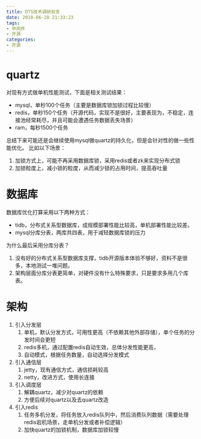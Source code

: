 ```yaml
---
title: DTS技术调研前言
date: 2018-06-28 21:33:23
tags:
- 中间件
- 开源
categories:
- 开源
---
```

# quartz
对现有方式做单机性能测试，下面是相关测试结果：
- mysql，单秒100个任务（主要是数据库锁加锁过程比较慢）
- redis，单秒150个任务（开源代码，实现不是很好，主要表现为，不稳定，连接池经常耗尽，并且可能会遭遇任务数据丢失场景）
- ram，每秒1500个任务

总结下来可能还是会继续使用mysql做quartz的持久化，但是会针对性的做一些性能优化。
比如以下场景：
1. 加锁方式上，可能不再采用数据库锁，采用redis或者zk来实现分布式锁
2. 加锁粒度上，减小锁的粒度，从而减少锁的占用时间，提高吞吐量
<!-- more -->

# 数据库
数据库优化打算采用以下两种方式：
- tidb，分布式关系型数据库，成规模部署性能比较高，单机部署性能比较差。
- mysql分库分表，两库共四表，用于减轻数据库锁的压力

为什么最后采用分库分表？
1. 没有好的分布式关系型数据库支撑，tidb开源版本体验不够好，资料不是很多，本地测试一堆问题。
2. 架构层面分库分表更简单，对硬件没有什么特殊要求，只是要求多用几个库表。

# 架构
1. 引入分发层
    1. 单机，默认分发方式，可用性更高（不依赖其他外部存储），单个任务的分发时间会更短
    2. redis多机，通过配置redis自动生效，总体分发性能更高，
    3. 自动模式，根据任务数量，自动选择分发模式
2. 引入通信层
    1. jetty，现有通信方式，通信损耗较高
    2. netty，改进方式，使用长连接
3. 引入调度层
    1. 解耦quartz，减少对quartz的依赖
    2. 方便后续对quartz以及去quartz改造
4. 引入redis
    1. 任务多机分发，将任务放入redis队列中，然后消费队列数据（需要处理redis宕机场景，走单机分发或者补偿逻辑）
    2. 加快quartz的加锁机制，数据库加锁较慢